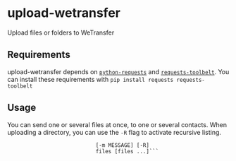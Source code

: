 # upload-wetransfer

Upload files or folders to WeTransfer

## Requirements

upload-wetransfer depends on [`python-requests`](https://github.com/kennethreitz/requests) and [`requests-toolbelt`](https://github.com/sigmavirus24/requests-toolbelt). You can install these requirements with `pip install requests requests-toolbelt`

## Usage

You can send one or several files at once, to one or several contacts. When uploading a directory, you can use the `-R` flag to activate recursive listing.

```usage: upload-wetransfer.py [-h] [-r [RECEIVER [RECEIVER ...]]] [-s SENDER]
                            [-m MESSAGE] [-R]
                            files [files ...]```
